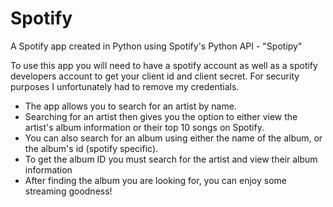 # Spotify
A Spotify app created in Python using Spotify's Python API - "Spotipy"

To use this app you will need to have a spotify account as well as a spotify developers account to get your client id and client secret.
For security purposes I unfortunately had to remove my credentials.

- The app allows you to search for an artist by name.
- Searching for an artist then gives you the option to either view the artist's album information or their top 10 songs on Spotify.
- You can also search for an album using either the name of the album, or the album's id (spotify specific).
- To get the album ID you must search for the artist and view their album information
- After finding the album you are looking for, you can enjoy some streaming goodness!
